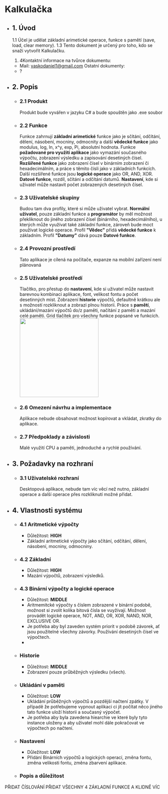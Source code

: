 # Kalkulačka
- ## 1. Úvod
  1.1 Účel je udělat základní arimetické operace, funkce s pamětí (save, load, clear memory).
  1.3 Tento dokument je určený pro toho, kdo se snaží vytvořit Kalkulačku.
  1. 4Kontaktní informace na tvůrce dokumentu:
  - Mail: vaskodaniel1@gmail.com
  Ostatní dokumenty:
  - ?
    
- ## 2. Popis
  - ### 2.1 Produkt
    Produkt bude vyvářen v jazyku C# a bude spouštěn jako .exe soubor
  - ### 2.2 Funkce
    Funkce zahrnují **základní arimetické** funkce jako je sčítání, odčítání, dělení, násobení, mocniny, odmocnity a další **vědecké funkce** jako modulus, log, ln, x^y, exp, Pi, absolutní hodnota. Funkce **požadované pro využití aplikace** jako vymazání současného výpočtu, zobrazení výsledku a zapisování desetiných čísel. **Rozšířené funkce** jako zobrazení čísel v binárním zobrazení či hexadecimálním, a práce s těmito čísli jako v základních funkcích. Další rozšířené funkce jsou **logické operace** jako OR, AND, XOR. **Datové funkce**, rozdíl, sčítání a odčítání datumů. **Nastavení**, kde si uživatel může nastavit počet zobrazených desetiných čísel.
        
  - ### 2.3 Uživatelské skupiny
    Budou tam dva profily, které si může uživatel vybrat. **Normální uživatel**, pouze základní funkce a **programátor** by měl možnost překliknout do jiného zobrazení čísel (binárního, hexadecimálního), u kterých může využívat také základní funkce, zároveň bude moct používat logické operace. Profil **"Vědec"** přidá **vědecké funkce** k základním. Profil **"Datumy"** dává pouze **Datové funkce**. 
  - ### 2.4 Provozní prostředí
    Tato aplikace je cílená na počítače, expanze na mobilní zařízení není plánovaná
  - ### 2.5 Uživatelské prostředí
    Tlačítko, pro přestup do **nastavení**, kde si uživatel může nastavit barevnou kombinaci aplikace, font, velikost fontu a počet desetinných míst. Zobrazení **historie** výpočtů, defaultně krátkou ale s možností rozkliknout a zobrazi plnou historii. Práce s **pamětí**, ukládání/mazání výpočtů do/z paměti, načítání z paměti a mazání celé paměti. Grid tlačítek pro všechny funkce popsané ve funkcích.
    [<img src="[image.png](https://github.com/DioForever/calculator/assets/78236175/82edf66d-9a43-4421-be43-21a5d6969d97)" width="250"/>](image.png)

  - ### 2.6 Omezení návrhu a implementace
    Aplikace nebude obsahovat možnost kopírovat a vkládat, zkratky do aplikace.
  - ### 2.7 Předpoklady a závislosti
    Malé využití CPU a paměti, jednoduché a rychlé používání.
- ## 3. Požadavky na rozhraní
  - ### 3.1 Uživatelské rozhraní
       Desktopová aplikace, nebude tam víc věcí než nutno, základní operace a další operace přes rozkliknutí možné přidat.
- ## 4. Vlastnosti systému
  - ### 4.1 Aritmetické výpočty
    - Důležitost: **HIGH**
    - Základní aritmetické výpočty jako sčítání, odčítání, dělení, násobení, mocniny, odmocniny.
  - ### 4.2 Základní
    - Důležitost: **HIGH**
    - Mazání výpočtů, zobrazení výsledků.
  - ### 4.3 Binární výpočty a logické operace
    - Důležitost: **MIDDLE**
    - Aritmemitcké výpočty s číslem zobrazené v binární podobě, možnost si zvolit kolika bitová čísla se vuyžívají. Možnost provádět logické operace, NOT, AND, OR, XOR, NAND, NOR, EXCLUSIVE OR.
    - Je potřeba aby byl zaveden systém priorit v podobě závorek, ať jsou použitelné všechny závorky. Používání desetiných čísel ve výpočtech.
    - 
  - ### Historie
    - Důležitost: **MIDDLE**
    - Zobrazení pouze průběžných výsledku (všech).
  - ### Ukládání v paměti
    - Důležitost: **LOW**
    - Ukládání průběžných výpočtů a pozdější načtení zpátky. V případě že potřebujeme vypnout aplikaci ci jít počítat něco jiného tato funkce uloží historii a současný výpočet.
    - Je potřeba aby byla zavedena hiearchie ve které byly tyto instance uloženy a aby uživatel mohl dále pokračovat ve výpočtech po načtení.
  - ### Nastavení
    - Důležitost: **LOW**
    - Přidání Binárních výpočtů a logických operací, změna fontu, změna velikosti fontu, změna zbarvení aplikace.
  - ### Popis a důležitost
    
PŘIDAT ČÍSLOVÁNÍ
PŘIDAT VŠECHNY 4 ZÁKLADNÍ FUNKCE A KLIDNĚ VÍC
